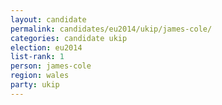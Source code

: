 ```yaml
---
layout: candidate
permalink: candidates/eu2014/ukip/james-cole/
categories: candidate ukip
election: eu2014
list-rank: 1
person: james-cole
region: wales
party: ukip
---
```


